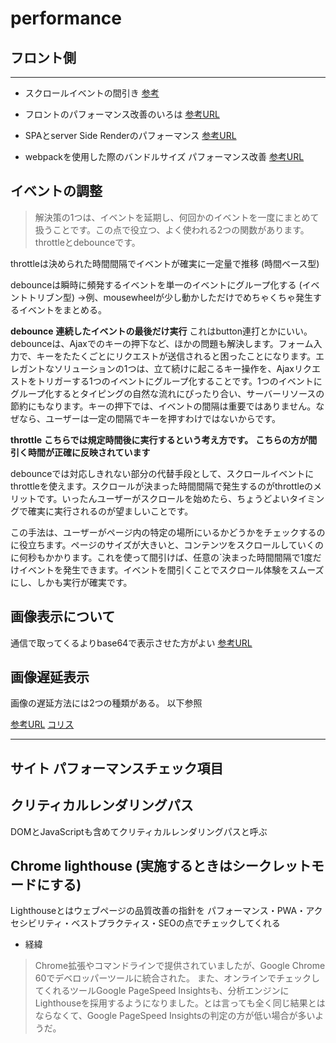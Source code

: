 # performance

## フロント側

---
- スクロールイベントの間引き
[参考](https://www.webprofessional.jp/throttle-scroll-events/)

- フロントのパフォーマンス改善のいろは
[参考URL](https://zenn.dev/kaa_a_zu/articles/7d706e3ba6a87e)

- SPAとserver Side Renderのパフォーマンス
[参考URL](https://www.publickey1.jp/blog/17/server_side_renderingserver_side_rendering_ng-japan_2017_1.html)

- webpackを使用した際のバンドルサイズ パフォーマンス改善
[参考URL](https://dwango-js.github.io/performance-handbook/startup/reduce-size/)

## イベントの調整

>解決策の1つは、イベントを延期し、何回かのイベントを一度にまとめて扱うことです。この点で役立つ、よく使われる2つの関数があります。throttleとdebounceです。

throttleは決められた時間間隔でイベントが確実に一定量で推移 (時間ベース型)

debounceは瞬時に頻発するイベントを単一のイベントにグループ化する (イベントトリブン型)
→例、mousewheelが少し動かしただけでめちゃくちゃ発生するイベントをまとめる。

**debounce**
**連続したイベントの最後だけ実行**
これはbutton連打とかにいい。
debounceは、Ajaxでのキーの押下など、ほかの問題も解決します。フォーム入力で、キーをたたくごとにリクエストが送信されると困ったことになります。エレガントなソリューションの1つは、立て続けに起こるキー操作を、Ajaxリクエストをトリガーする1つのイベントにグループ化することです。1つのイベントにグループ化するとタイピングの自然な流れにぴったり合い、サーバーリソースの節約にもなります。キーの押下では、イベントの間隔は重要ではありません。なぜなら、ユーザーは一定の間隔でキーを押すわけではないからです。

**throttle**
**こちらでは規定時間後に実行するという考え方です。**
**こちらの方が間引く時間が正確に反映されています**

debounceでは対応しきれない部分の代替手段として、スクロールイベントにthrottleを使えます。スクロールが決まった時間間隔で発生するのがthrottleのメリットです。いったんユーザーがスクロールを始めたら、ちょうどよいタイミングで確実に実行されるのが望ましいことです。

この手法は、ユーザーがページ内の特定の場所にいるかどうかをチェックするのに役立ちます。ページのサイズが大きいと、コンテンツをスクロールしていくのに何秒もかかります。これを使って間引けば、任意の`決まった時間間隔で1度だけイベントを発生できます。イベントを間引くことでスクロール体験をスムーズにし、しかも実行が確実です。

## 画像表示について

通信で取ってくるよりbase64で表示させた方がよい
[参考URL](https://blog.kai-lab.com/load_base64_image/)

## 画像遅延表示

画像の遅延方法には2つの種類がある。
以下参照

[参考URL](https://paralux.co.jp/blog/358)
[コリス](https://coliss.com/articles/build-websites/operation/work/lazy-load-images-for-maximum-performance.html)


----

## サイト パフォーマンスチェック項目

## クリティカルレンダリングパス

DOMとJavaScriptも含めてクリティカルレンダリングパスと呼ぶ

## Chrome lighthouse (実施するときはシークレットモードにする)

Lighthouseとはウェブページの品質改善の指針を
パフォーマンス・PWA・アクセシビリティ・ベストプラクティス・SEOの点でチェックしてくれる

- 経緯
>Chrome拡張やコマンドラインで提供されていましたが、Google Chrome 60でデベロッパーツールに統合された。
>また、オンラインでチェックしてくれるツールGoogle PageSpeed Insightsも、分析エンジンにLighthouseを採用するようになりました。とは言っても全く同じ結果とはならなくて、Google PageSpeed Insightsの判定の方が低い場合が多いようだ。
